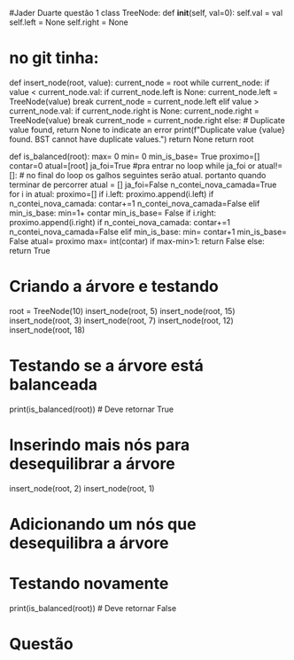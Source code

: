 #Jader Duarte questão 1
class TreeNode:
    def __init__(self, val=0):
        self.val = val
        self.left = None
        self.right = None

# no git tinha:
def insert_node(root, value):
        current_node = root
        while current_node:
            if value < current_node.val:
                if current_node.left is None:
                    current_node.left = TreeNode(value)
                    break
                current_node = current_node.left
            elif value > current_node.val:
                if current_node.right is None:
                    current_node.right = TreeNode(value)
                    break
                current_node = current_node.right
            else:
                # Duplicate value found, return None to indicate an error
                print(f"Duplicate value {value} found. BST cannot have duplicate values.")
                return None
        return root

def is_balanced(root):
    max= 0
    min= 0
    min_is_base= True
    proximo=[]
    contar=0
    atual=[root]
    ja_foi=True #pra entrar no loop
    while ja_foi or atual!=[]: # no final do loop os galhos seguintes serão atual. portanto quando terminar de percorrer atual = []
        ja_foi=False 
        n_contei_nova_camada=True
        for i in atual:
            proximo=[]
            if i.left:
                proximo.append(i.left)
                if n_contei_nova_camada:
                    contar+=1
                    n_contei_nova_camada=False
            elif min_is_base:
                min=1+ contar
                min_is_base= False
            if i.right:
                proximo.append(i.right)
                if n_contei_nova_camada:
                    contar+=1
                    n_contei_nova_camada=False
            elif min_is_base:
                min= contar+1
                min_is_base= False
        atual= proximo
    max= int(contar)
    if max-min>1:
        return False
    else:
        return True
    
# Criando a árvore e testando
root = TreeNode(10)
insert_node(root, 5)
insert_node(root, 15)
insert_node(root, 3)
insert_node(root, 7)
insert_node(root, 12)
insert_node(root, 18)

# Testando se a árvore está balanceada
print(is_balanced(root))  # Deve retornar True

# Inserindo mais nós para desequilibrar a árvore
insert_node(root, 2)
insert_node(root, 1)  
# Adicionando um nós que desequilibra a árvore

# Testando novamente
print(is_balanced(root))  # Deve retornar False

# Questão
